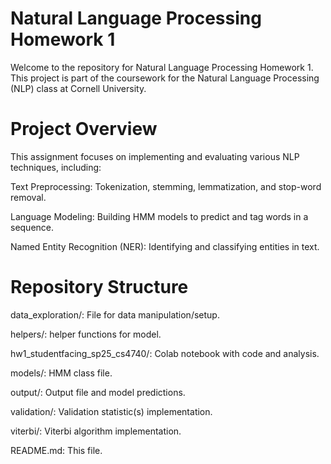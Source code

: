 # Natural Language Processing Homework 1

Welcome to the repository for Natural Language Processing Homework 1. This project is part of the coursework for the Natural Language Processing (NLP) class at Cornell University.


# Project Overview

This assignment focuses on implementing and evaluating various NLP techniques, including:

Text Preprocessing: Tokenization, stemming, lemmatization, and stop-word removal.

Language Modeling: Building HMM models to predict and tag words in a sequence.

Named Entity Recognition (NER): Identifying and classifying entities in text.


# Repository Structure

data_exploration/: File for data manipulation/setup.

helpers/: helper functions for model.

hw1_studentfacing_sp25_cs4740/: Colab notebook with code and analysis.

models/: HMM class file.

output/: Output file and model predictions.

validation/: Validation statistic(s) implementation.

viterbi/: Viterbi algorithm implementation.

README.md: This file.
